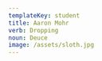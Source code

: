 ```yaml
---
templateKey: student
title: Aaron Mohr
verb: Dropping
noun: Deuce
image: /assets/sloth.jpg
---
```


